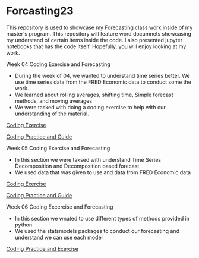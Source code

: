 # Forcasting23
This repository is used to showcase my Forecasting class work inside of my master's program. This repository will feature word documnets showcasing my understand of certain items inside the code. I also presented jupyter notebooks that has the code itself. Hopefully, you will enjoy looking at my work. 

Week 04 Coding Exercise and Forecasting 
- During the week of 04, we wanted to understand time series better. We use time series data from the FRED Economic data to conduct some the work.
- We learned about rolling averages, shifting time, Simple forecast methods, and moving averages
- We were tasked with doing a coding exercise to help with our understanding of the material.

[Coding Exercise](https://github.com/ReeceAlbert/Forcasting23/blob/main/Week%204%20Coding%20Exercise%20.ipynb)

[Coding Practice and Guide](https://github.com/ReeceAlbert/Forcasting23/blob/main/Week%204.ipynb)

Week 05 Coding Exercise and Forecasting 
- In this section we were taksed with understand Time Series Decomposition and Decomposition based forecast
- We used data that was given to use and data from FRED Economic data

[Coding Exercise](https://github.com/ReeceAlbert/Forcasting23/blob/main/Week%2005%20Coding%20Exercise%20(1).ipynb)

[Coding Practice and Guide](https://github.com/ReeceAlbert/Forcasting23/blob/main/week%2005.ipynb)

Week 06 Coding Excercise and Forecasting 
- In this section we wnated to use different types of methods provided in python
- We used the statsmodels packages to conduct our forecasting and understand we can use each model

[Coding Practice and Exercise](https://github.com/ReeceAlbert/Forcasting23/blob/main/Week%2006%20Coding%20Exercise.ipynb)

